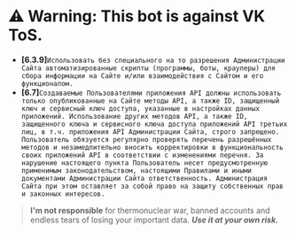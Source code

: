 # ⚠️ Warning: This bot is against VK ToS.
+ **[6.3.9]**```Использовать без специального на то разрешения Администрации Сайта автоматизированные скрипты (программы, боты, краулеры) для сбора информации на Сайте и/или взаимодействия с Сайтом и его функционалом.```<br>
+ **[6.7]**```Создаваемые Пользователями приложения API должны использовать только опубликованные на Сайте методы API, а также ID, защищенный ключ и сервисный ключ доступа, указанные в настройках данных приложений. Использование других методов API, а также ID, защищенного ключа и сервисного ключа доступа приложений API третьих лиц, в т.ч. приложения API Администрации Сайта, строго запрещено. Пользователь обязуется регулярно проверять перечень разрешённых методов и незамедлительно вносить корректировки в функциональность своих приложений API в соответствии с изменениями перечня. За нарушение настоящего пункта Пользователь несет предусмотренную применимым законодательством, настоящими Правилами и иными документами Администрации Сайта ответственность. Администрация Сайта при этом оставляет за собой право на защиту собственных прав и законных интересов.```<br>
> **I'm not responsible** for thermonuclear war, banned accounts and endless tears of losing your important data. ***Use it at your own risk.***